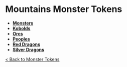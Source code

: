# Mountains Monster Tokens
- **[Monsters](https://github.com/acodcha/DnD5e/tree/main/tokens/monsters/mountains/monsters)**
- **[Kobolds](https://github.com/acodcha/DnD5e/tree/main/tokens/monsters/mountains/kobolds)**
- **[Orcs](https://github.com/acodcha/DnD5e/tree/main/tokens/monsters/mountains/orcs)**
- **[Peoples](https://github.com/acodcha/DnD5e/tree/main/tokens/monsters/mountains/peoples)**
- **[Red Dragons](https://github.com/acodcha/DnD5e/tree/main/tokens/monsters/mountains/dragons_red)**
- **[Silver Dragons](https://github.com/acodcha/DnD5e/tree/main/tokens/monsters/mountains/dragons_silver)**

[< Back to Monster Tokens](../README.md#monster-tokens)
